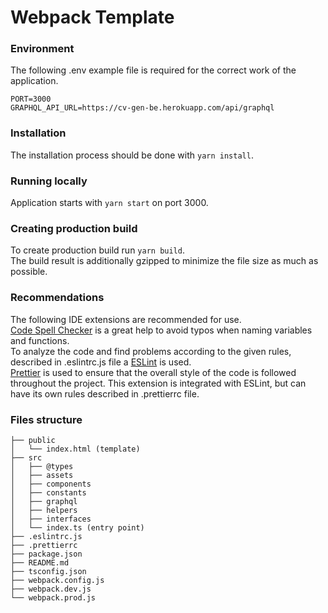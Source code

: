 # Webpack Template

### Environment

The following .env example file is required for the correct work of the application.

```
PORT=3000
GRAPHQL_API_URL=https://cv-gen-be.herokuapp.com/api/graphql
```

### Installation

The installation process should be done with `yarn install`.

### Running locally

Application starts with `yarn start` on port 3000.

### Creating production build

To create production build run `yarn build`.\
The build result is additionally gzipped to minimize the file size as much as possible.

### Recommendations

The following IDE extensions are recommended for use.\
[Code Spell Checker](https://marketplace.visualstudio.com/items?itemName=streetsidesoftware.code-spell-checker) is a great help to avoid typos when naming variables and functions.\
To analyze the code and find problems according to the given rules, described in .eslintrc.js file a [ESLint](https://marketplace.visualstudio.com/items?itemName=dbaeumer.vscode-eslint) is used.\
[Prettier](https://marketplace.visualstudio.com/items?itemName=esbenp.prettier-vscode) is used to ensure that the overall style of the code is followed throughout the project. This extension is integrated with ESLint, but can have its own rules described in .prettierrc file.

### Files structure

```
├── public
│   └── index.html (template)
├── src
│   ├── @types
│   ├── assets
│   ├── components
│   ├── constants
│   ├── graphql
│   ├── helpers
│   ├── interfaces
│   └── index.ts (entry point)
├── .eslintrc.js
├── .prettierrc
├── package.json
├── README.md
├── tsconfig.json
├── webpack.config.js
├── webpack.dev.js
└── webpack.prod.js
```
